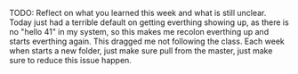 TODO: Reflect on what you learned this week and what is still unclear.
Today just had a terrible default on getting everthing showing up, as there is no "hello 41" in my system, so this makes me recolon everthing up and starts everthing again. This dragged me not following the class.
Each week when starts a new folder, just make sure pull from the master, just make sure to reduce this issue happen.
